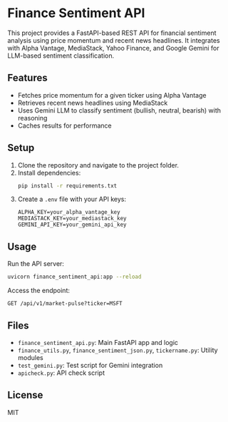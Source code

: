 # Finance Sentiment API

This project provides a FastAPI-based REST API for financial sentiment analysis using price momentum and recent news headlines. It integrates with Alpha Vantage, MediaStack, Yahoo Finance, and Google Gemini for LLM-based sentiment classification.

## Features
- Fetches price momentum for a given ticker using Alpha Vantage
- Retrieves recent news headlines using MediaStack
- Uses Gemini LLM to classify sentiment (bullish, neutral, bearish) with reasoning
- Caches results for performance

## Setup
1. Clone the repository and navigate to the project folder.
2. Install dependencies:
   ```bash
   pip install -r requirements.txt
   ```
3. Create a `.env` file with your API keys:
   ```env
   ALPHA_KEY=your_alpha_vantage_key
   MEDIASTACK_KEY=your_mediastack_key
   GEMINI_API_KEY=your_gemini_api_key
   ```

## Usage
Run the API server:
```bash
uvicorn finance_sentiment_api:app --reload
```

Access the endpoint:
```
GET /api/v1/market-pulse?ticker=MSFT
```

## Files
- `finance_sentiment_api.py`: Main FastAPI app and logic
- `finance_utils.py`, `finance_sentiment_json.py`, `tickername.py`: Utility modules
- `test_gemini.py`: Test script for Gemini integration
- `apicheck.py`: API check script

## License
MIT
